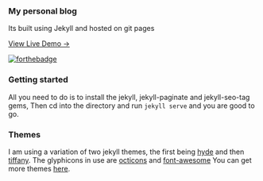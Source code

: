 ### My personal blog 
Its built using Jekyll and hosted on git pages

[View Live Demo &rarr;](http://colleowino.github.io)

[![forthebadge](http://forthebadge.com/images/badges/made-with-ruby.svg)](http://forthebadge.com)

### Getting started

All you need to do is to install the jekyll, jekyll-paginate and jekyll-seo-tag gems, Then cd into the directory and run `jekyll serve` and you are good to go.

### Themes 
I am using a variation of two jekyll themes, the first being [hyde](https://github.com/poole/hyde) and then [tiffany](https://github.com/dubuyuye/blog.git).
The glyphicons in use are [octicons](https://octicons.github.com/) and [font-awesome](http://fortawesome.github.io/Font-Awesome/)
You can get more themes [here](http://jekyllthemes.org/).

